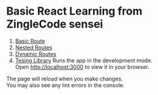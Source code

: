# Basic React Learning from ZingleCode sensei

1. [Basic Route](https://github.com/Yayawak/React-learning/tree/TryBasicRouth)
2. [Nested Routes](https://github.com/Yayawak/React-learning/tree/NestedRoutes)
3. [Dynamic Routes](https://github.com/Yayawak/React-learning/tree/dynamic-route)
4. [Tesing Library](https://github.com/Yayawak/React-learning/tree/test-lib)
Runs the app in the development mode.\
Open [http://localhost:3000](http://localhost:3000) to view it in your browser.

The page will reload when you make changes.\
You may also see any lint errors in the console.
